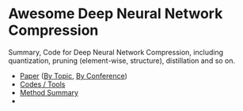 # Awesome Deep Neural Network Compression
Summary, Code for Deep Neural Network Compression, including quantization, pruning (element-wise, structure), distillation and so on.

* [Paper](./Paper/PaperSummary.md) ([By Topic](./PaperSummary.md), [By Conference](./PaperByConference.md))
* [Codes / Tools](./Codes)
* [Method Summary](./Summary/MethodSummary.md)
* 

## 